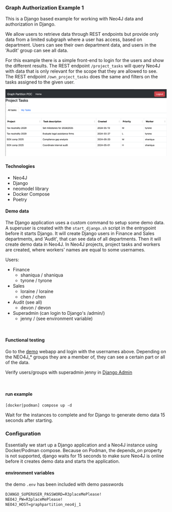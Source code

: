 ### Graph Authorization Example 1

This is a Django based example for working with Neo4J data and authorization in Django.

We allow users to retrieve data through REST endpoints but provide only data from a limited subgraph where a user has access, based on department.
Users can see their own department data, and users in the 'Audit' group can see all data.

For this example there is a simple front-end to login for the users and show the different results. The REST endpoint `/project_tasks` will query Neo4J with data that is only relevant for the scope that they are allowed to see. The REST endpoint `/own_project_tasks` does the same and filters on the tasks assigned to the given user.

![screenshot](https://github.com/jelmerdereus/graph-auth-example1/blob/main/Screenshot.png?raw=true)


#### Technologies

* Neo4J
* Django
* neomodel library
* Docker Compose
* Poetry

#### Demo data

The Django application uses a custom command to setup some demo data. A superuser is created with the `start_django.sh` script in the entrypoint before it starts Django.
It will create Django users in Finance and Sales departments, and 'Audit', that can see data of all departments. Then it will create demo data in Neo4J.
In Neo4J projects, project tasks and workers are created, where workers' names are equal to some usernames.

Users:
* Finance
  * shaniqua / shaniqua
  * tyrone / tyrone
* Sales
  * loraine / loraine
  * chen / chen
* Audit (see all)
  * devon / devon
* Superadmin (can login to Django's /admin/)
  * jenny / (see environment variable)

<br>

#### Functional testing

Go to the [demo](http://localhost:8000) webapp and login with the usernames above.
Depending on the NEO4J_* groups they are a member of, they can see a certain part or all of the data.

Verify users/groups with superadmin jenny in [Django Admin](http://localhost:8000/admin/)

<br>

#### run example

```
[docker|podman] compose up -d
```

Wait for the instances to complete and for Django to generate demo data 15 seconds after starting.

### Configuration

Essentially we start up a Django application and a Neo4J instance using Docker/Podman compose.
Because on Podman, the depends_on property is not supported, django waits for 15 seconds to make sure Neo4J is online before it creates demo data and starts the application.

#### environment variables

the demo `.env` has been included with demo passwords

```
DJANGO_SUPERUSER_PASSWORD=R3placeMePlease!
NEO4J_PW=R3placeMePlease!
NEO4J_HOST=graphpartition_neo4j_1
```
